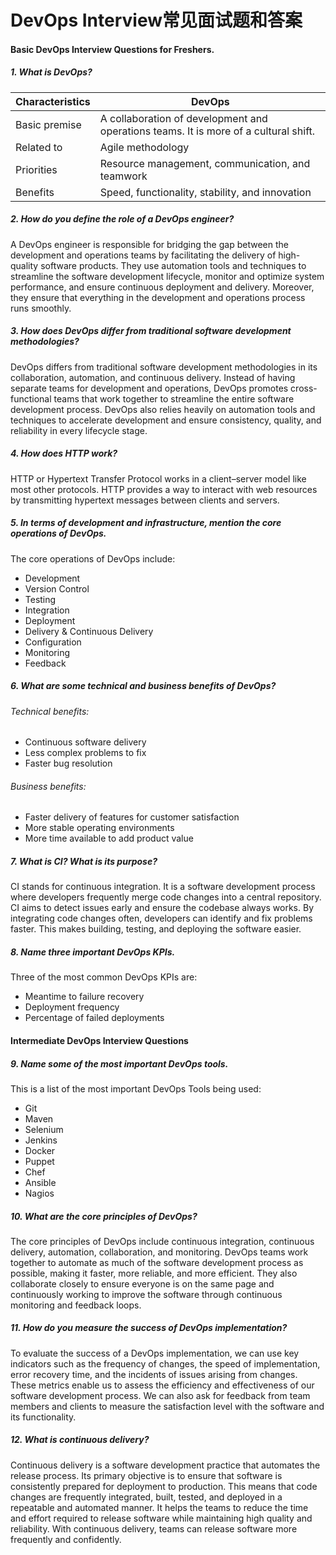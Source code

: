 
# DevOps Interview常见面试题和答案

#### Basic DevOps Interview Questions for Freshers.

##### 1. What is DevOps?
   
| Characteristics | DevOps |
| ---| --- |
| Basic premise  | A collaboration of development and operations teams. It is more of a cultural shift.  |
| Related to     | Agile methodology                                                                     |
| Priorities     | Resource management, communication, and teamwork                                      |
| Benefits       | Speed, functionality, stability, and innovation                                       |

##### 2. How do you define the role of a DevOps engineer?

A DevOps engineer is responsible for bridging the gap between the development and operations teams by facilitating the delivery of high-quality software products. They use automation tools and techniques to streamline the software development lifecycle, monitor and optimize system performance, and ensure continuous deployment and delivery.
Moreover, they ensure that everything in the development and operations process runs smoothly.

##### 3. How does DevOps differ from traditional software development methodologies?

DevOps differs from traditional software development methodologies in its collaboration, automation, and continuous delivery. Instead of having separate teams for development and operations, DevOps promotes cross-functional teams that work together to streamline the entire software development process.
DevOps also relies heavily on automation tools and techniques to accelerate development and ensure consistency, quality, and reliability in every lifecycle stage.

##### 4. How does HTTP work?

HTTP or Hypertext Transfer Protocol works in a client–server model like most other protocols. HTTP provides a way to interact with web resources by transmitting hypertext messages between clients and servers.

##### 5. In terms of development and infrastructure, mention the core operations of DevOps.

The core operations of DevOps include:
* Development
* Version Control
* Testing
* Integration
* Deployment
* Delivery & Continuous Delivery
* Configuration
* Monitoring
* Feedback

##### 6. What are some technical and business benefits of DevOps?

###### Technical benefits:
* Continuous software delivery
* Less complex problems to fix
* Faster bug resolution

###### Business benefits:
* Faster delivery of features for customer satisfaction
* More stable operating environments
* More time available to add product value

##### 7. What is CI? What is its purpose?

CI stands for continuous integration. It is a software development process where developers frequently merge code changes into a central repository.
CI aims to detect issues early and ensure the codebase always works. By integrating code changes often, developers can identify and fix problems faster. This makes building, testing, and deploying the software easier.


##### 8. Name three important DevOps KPIs.

Three of the most common DevOps KPIs are:
* Meantime to failure recovery
* Deployment frequency
* Percentage of failed deployments

#### Intermediate DevOps Interview Questions

##### 9. Name some of the most important DevOps tools.

This is a list of the most important DevOps Tools being used:
* Git
* Maven
* Selenium
* Jenkins
* Docker
* Puppet
* Chef
* Ansible
* Nagios

##### 10. What are the core principles of DevOps?

The core principles of DevOps include continuous integration, continuous delivery, automation, collaboration, and monitoring. DevOps teams work together to automate as much of the software development process as possible, making it faster, more reliable, and more efficient.
They also collaborate closely to ensure everyone is on the same page and continuously working to improve the software through continuous monitoring and feedback loops.

##### 11. How do you measure the success of DevOps implementation?

To evaluate the success of a DevOps implementation, we can use key indicators such as the frequency of changes, the speed of implementation, error recovery time, and the incidents of issues arising from changes. These metrics enable us to assess the efficiency and effectiveness of our software development process. We can also ask for feedback from team members and clients to measure the satisfaction level with the software and its functionality.

##### 12. What is continuous delivery?

Continuous delivery is a software development practice that automates the release process. Its primary objective is to ensure that software is consistently prepared for deployment to production. This means that code changes are frequently integrated, built, tested, and deployed in a repeatable and automated manner. It helps the teams to reduce the time and effort required to release software while maintaining high quality and reliability. With continuous delivery, teams can release software more frequently and confidently.